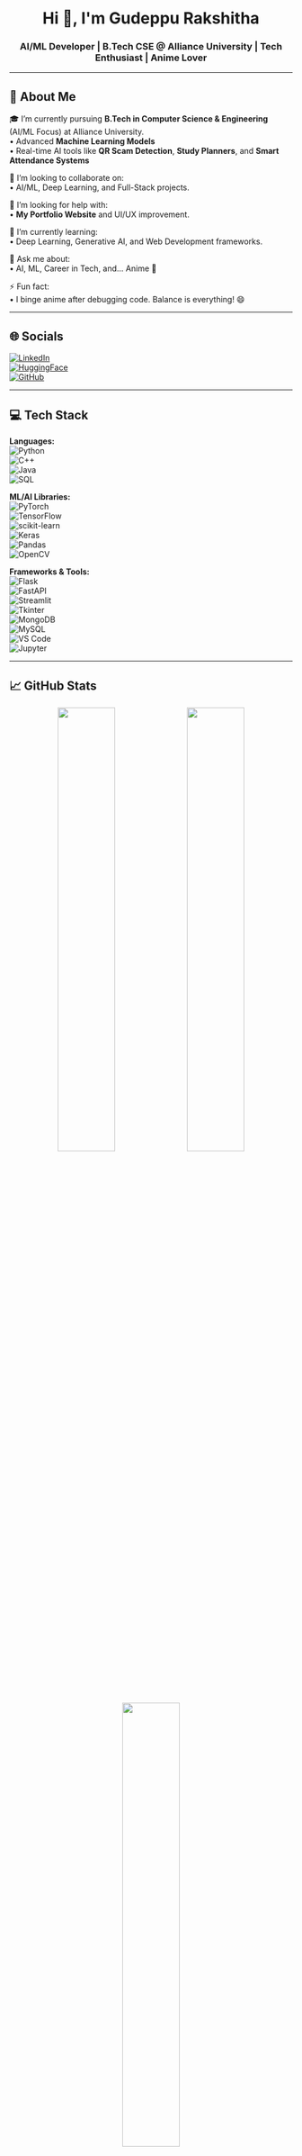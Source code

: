 <h1 align="center">Hi 👋, I'm Gudeppu Rakshitha</h1>
<h3 align="center">AI/ML Developer | B.Tech CSE @ Alliance University | Tech Enthusiast | Anime Lover</h3>

---

## 💫 About Me

🎓 I’m currently pursuing **B.Tech in Computer Science & Engineering** (AI/ML Focus) at Alliance University.    
• Advanced **Machine Learning Models**  
• Real-time AI tools like **QR Scam Detection**, **Study Planners**, and **Smart Attendance Systems**  

👯 I’m looking to collaborate on:  
• AI/ML, Deep Learning, and Full-Stack projects.  

🤝 I’m looking for help with:  
• **My Portfolio Website** and UI/UX improvement.  

🌱 I’m currently learning:  
• Deep Learning, Generative AI, and Web Development frameworks.  

💬 Ask me about:  
• AI, ML, Career in Tech, and... Anime 🎌  

⚡ Fun fact:  
• I binge anime after debugging code. Balance is everything! 😄

---

## 🌐 Socials

[![LinkedIn](https://img.shields.io/badge/LinkedIn-blue?style=for-the-badge&logo=linkedin)](https://linkedin.com/in/your-profile-link)  
[![HuggingFace](https://img.shields.io/badge/HuggingFace-yellow?style=for-the-badge&logo=huggingface)](https://huggingface.co/your-username)  
[![GitHub](https://img.shields.io/badge/GitHub-black?style=for-the-badge&logo=github)](https://github.com/gudepurakshitha)

---

## 💻 Tech Stack

**Languages:**  
![Python](https://img.shields.io/badge/Python-FFD43B?style=flat&logo=python&logoColor=blue)  
![C++](https://img.shields.io/badge/C++-00599C?style=flat&logo=cplusplus&logoColor=white)  
![Java](https://img.shields.io/badge/Java-ED8B00?style=flat&logo=java&logoColor=white)  
![SQL](https://img.shields.io/badge/SQL-025E8C?style=flat&logo=postgresql&logoColor=white)

**ML/AI Libraries:**  
![PyTorch](https://img.shields.io/badge/PyTorch-E34F26?style=flat&logo=pytorch&logoColor=white)  
![TensorFlow](https://img.shields.io/badge/TensorFlow-FF6F00?style=flat&logo=tensorflow&logoColor=white)  
![scikit-learn](https://img.shields.io/badge/Scikit--Learn-F7931E?style=flat&logo=scikit-learn&logoColor=white)  
![Keras](https://img.shields.io/badge/Keras-D00000?style=flat&logo=keras&logoColor=white)  
![Pandas](https://img.shields.io/badge/Pandas-150458?style=flat&logo=pandas)  
![OpenCV](https://img.shields.io/badge/OpenCV-5C3EE8?style=flat&logo=opencv&logoColor=white)

**Frameworks & Tools:**  
![Flask](https://img.shields.io/badge/Flask-000000?style=flat&logo=flask&logoColor=white)  
![FastAPI](https://img.shields.io/badge/FastAPI-009688?style=flat&logo=fastapi&logoColor=white)  
![Streamlit](https://img.shields.io/badge/Streamlit-FF4B4B?style=flat&logo=streamlit&logoColor=white)  
![Tkinter](https://img.shields.io/badge/Tkinter-336699?style=flat)  
![MongoDB](https://img.shields.io/badge/MongoDB-47A248?style=flat&logo=mongodb&logoColor=white)  
![MySQL](https://img.shields.io/badge/MySQL-005C84?style=flat&logo=mysql&logoColor=white)  
![VS Code](https://img.shields.io/badge/VS_Code-007ACC?style=flat&logo=visual-studio-code&logoColor=white)  
![Jupyter](https://img.shields.io/badge/Jupyter-F37626?style=flat&logo=jupyter&logoColor=white)

---

## 📈 GitHub Stats

<p align="center">
  <img src="https://github-readme-stats.vercel.app/api?username=gudepurakshitha&show_icons=true&theme=radical" width="45%"/>
  <img src="https://streak-stats.demolab.com?user=gudepurakshitha&theme=radical" width="45%"/>
</p>

<p align="center">
  <img src="https://github-readme-stats.vercel.app/api/top-langs/?username=gudepurakshitha&layout=compact&theme=radical" width="45%"/>
</p>

---

## 🏆 GitHub Trophies

<p align="center">
  <img src="https://github-profile-trophy.vercel.app/?username=gudepurakshitha&theme=radical&margin-w=15&margin-h=15" />
</p>

---

## 🔭 Projects Spotlight

- **🔍 QR Code Scam Detector using ML**
- **📚 Personalized Study Planner with AI**
- **🧠 Sentiment Analyzer using Twitter + VADER**
- **📸 Deepfake Detection with CNN**
- **🧾 Document Summarizer with Text/Image/File Support**
- **📅 Smart Attendance System with Facial Recognition**
- **🏡 Predictive House Price Estimator**
- **🎬 Movie Recommender using Collaborative Filtering**

➡️ _See full list in my pinned repos or [here](https://github.com/gudepurakshitha?tab=repositories)_

---

## 📚 Certifications (Highlights)

| Certification | Platform | Year |
|---------------|----------|------|
| Generative AI with LLMs | AWS | 2025 |
| Machine Learning with Python | IBM | 2024 |
| Reinforcement Learning | Alberta | 2025 |
| Product Owner | IBM SkillUp | 2025 |
| Advanced Deep Learning | Illinois | 2024 |
| Ethics in AI | Linux Foundation | 2025 |

---

## 🤝 Let’s Connect!

- ✉️ Email: gudepurakshithareddy03@gmail.com  
- 🧠 Portfolio Coming Soon  
- 📌 Based in Bengaluru, India

---

<p align="center">Thanks for stopping by! 💻🚀</p>
